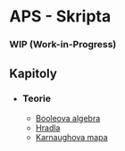 # APS - Skripta

### WIP (Work-in-Progress)

## Kapitoly

- ### Teorie
	- [Booleova algebra](/kapitoly/booleova-algebra.md)
	- [Hradla](/kapitoly/hradla.md)
	- [Karnaughova mapa](/kapitoly/karnaughova-mapa.md)

